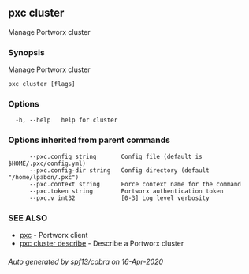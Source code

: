 ## pxc cluster

Manage Portworx cluster

### Synopsis

Manage Portworx cluster

```
pxc cluster [flags]
```

### Options

```
  -h, --help   help for cluster
```

### Options inherited from parent commands

```
      --pxc.config string       Config file (default is $HOME/.pxc/config.yml)
      --pxc.config-dir string   Config directory (default "/home/lpabon/.pxc")
      --pxc.context string      Force context name for the command
      --pxc.token string        Portworx authentication token
      --pxc.v int32             [0-3] Log level verbosity
```

### SEE ALSO

* [pxc](pxc.md)	 - Portworx client
* [pxc cluster describe](pxc_cluster_describe.md)	 - Describe a Portworx cluster

###### Auto generated by spf13/cobra on 16-Apr-2020

